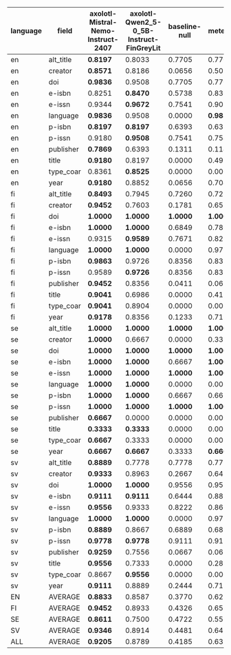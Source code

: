 | language   | field     | axolotl-Mistral-Nemo-Instruct-2407   | axolotl-Qwen2_5-0_5B-Instruct-FinGreyLit   | baseline-null   | meteor     |
|------------|-----------|--------------------------------------|--------------------------------------------|-----------------|------------|
| en         | alt_title | **0.8197**                           | 0.8033                                     | 0.7705          | 0.7705     |
| en         | creator   | **0.8571**                           | 0.8186                                     | 0.0656          | 0.5032     |
| en         | doi       | **0.9836**                           | 0.9508                                     | 0.7705          | 0.7705     |
| en         | e-isbn    | 0.8251                               | **0.8470**                                 | 0.5738          | 0.8306     |
| en         | e-issn    | 0.9344                               | **0.9672**                                 | 0.7541          | 0.9016     |
| en         | language  | **0.9836**                           | 0.9508                                     | 0.0000          | **0.9836** |
| en         | p-isbn    | **0.8197**                           | **0.8197**                                 | 0.6393          | 0.6393     |
| en         | p-issn    | 0.9180                               | **0.9508**                                 | 0.7541          | 0.7541     |
| en         | publisher | **0.7869**                           | 0.6393                                     | 0.1311          | 0.1148     |
| en         | title     | **0.9180**                           | 0.8197                                     | 0.0000          | 0.4918     |
| en         | type_coar | 0.8361                               | **0.8525**                                 | 0.0000          | 0.0000     |
| en         | year      | **0.9180**                           | 0.8852                                     | 0.0656          | 0.7049     |
| fi         | alt_title | **0.8493**                           | 0.7945                                     | 0.7260          | 0.7260     |
| fi         | creator   | **0.9452**                           | 0.7603                                     | 0.1781          | 0.6539     |
| fi         | doi       | **1.0000**                           | **1.0000**                                 | **1.0000**      | **1.0000** |
| fi         | e-isbn    | **1.0000**                           | **1.0000**                                 | 0.6849          | 0.7808     |
| fi         | e-issn    | 0.9315                               | **0.9589**                                 | 0.7671          | 0.8219     |
| fi         | language  | **1.0000**                           | **1.0000**                                 | 0.0000          | 0.9726     |
| fi         | p-isbn    | **0.9863**                           | 0.9726                                     | 0.8356          | 0.8356     |
| fi         | p-issn    | 0.9589                               | **0.9726**                                 | 0.8356          | 0.8356     |
| fi         | publisher | **0.9452**                           | 0.8356                                     | 0.0411          | 0.0685     |
| fi         | title     | **0.9041**                           | 0.6986                                     | 0.0000          | 0.4110     |
| fi         | type_coar | **0.9041**                           | 0.8904                                     | 0.0000          | 0.0000     |
| fi         | year      | **0.9178**                           | 0.8356                                     | 0.1233          | 0.7123     |
| se         | alt_title | **1.0000**                           | **1.0000**                                 | **1.0000**      | **1.0000** |
| se         | creator   | **1.0000**                           | 0.6667                                     | 0.0000          | 0.3333     |
| se         | doi       | **1.0000**                           | **1.0000**                                 | **1.0000**      | **1.0000** |
| se         | e-isbn    | **1.0000**                           | **1.0000**                                 | 0.6667          | **1.0000** |
| se         | e-issn    | **1.0000**                           | **1.0000**                                 | **1.0000**      | **1.0000** |
| se         | language  | **1.0000**                           | **1.0000**                                 | 0.0000          | 0.0000     |
| se         | p-isbn    | **1.0000**                           | **1.0000**                                 | 0.6667          | 0.6667     |
| se         | p-issn    | **1.0000**                           | **1.0000**                                 | **1.0000**      | **1.0000** |
| se         | publisher | **0.6667**                           | 0.0000                                     | 0.0000          | 0.0000     |
| se         | title     | **0.3333**                           | **0.3333**                                 | 0.0000          | 0.0000     |
| se         | type_coar | **0.6667**                           | 0.3333                                     | 0.0000          | 0.0000     |
| se         | year      | **0.6667**                           | **0.6667**                                 | 0.3333          | **0.6667** |
| sv         | alt_title | **0.8889**                           | 0.7778                                     | 0.7778          | 0.7778     |
| sv         | creator   | **0.9333**                           | 0.8963                                     | 0.2667          | 0.6454     |
| sv         | doi       | **1.0000**                           | **1.0000**                                 | 0.9556          | 0.9556     |
| sv         | e-isbn    | **0.9111**                           | **0.9111**                                 | 0.6444          | 0.8889     |
| sv         | e-issn    | **0.9556**                           | 0.9333                                     | 0.8222          | 0.8667     |
| sv         | language  | **1.0000**                           | **1.0000**                                 | 0.0000          | 0.9778     |
| sv         | p-isbn    | **0.8889**                           | 0.8667                                     | 0.6889          | 0.6889     |
| sv         | p-issn    | **0.9778**                           | **0.9778**                                 | 0.9111          | 0.9111     |
| sv         | publisher | **0.9259**                           | 0.7556                                     | 0.0667          | 0.0667     |
| sv         | title     | **0.9556**                           | 0.7333                                     | 0.0000          | 0.2889     |
| sv         | type_coar | 0.8667                               | **0.9556**                                 | 0.0000          | 0.0000     |
| sv         | year      | **0.9111**                           | 0.8889                                     | 0.2444          | 0.7111     |
| EN         | AVERAGE   | **0.8833**                           | 0.8587                                     | 0.3770          | 0.6221     |
| FI         | AVERAGE   | **0.9452**                           | 0.8933                                     | 0.4326          | 0.6515     |
| SE         | AVERAGE   | **0.8611**                           | 0.7500                                     | 0.4722          | 0.5556     |
| SV         | AVERAGE   | **0.9346**                           | 0.8914                                     | 0.4481          | 0.6482     |
| ALL        | AVERAGE   | **0.9205**                           | 0.8789                                     | 0.4185          | 0.6393     |
